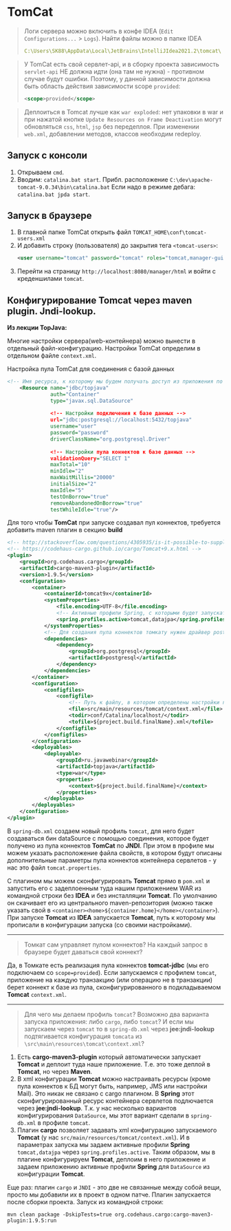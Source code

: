 # TomCat

> Логи сервера можно включить в конфе IDEA (`Edit Configurations...` > `Logs`). Найти файлы можно в папке IDEA
> ```yaml
> C:\Users\SK88\AppData\Local\JetBrains\IntelliJIdea2021.2\tomcat\
> ```

> У TomCat есть свой сервлет-api, и в сборку проекта зависимость `servlet-api` НЕ должна идти (она там не нужна) - противном случае будут ошибки.
> Поэтому, у данной зависимости должна быть область действия зависимости scope `provided`:
> ```xml
> <scope>provided</scope> 
> ```

> Деплоиться в Tomcat лучше как `war exploded`: нет упаковки в war и при нажатой кнопке `Update Resources on Frame Deactivation` 
> могут обновляться `css`, `html`, `jsp` без передеплоя. 
> При изменении `web.xml`, добавлении методов, классов необходим redeploy.



## Запуск с консоли
1. Открываем `cmd`.
2. Вводим: `catalina.bat start`. 
   Прибл. расположение `C:\dev\apache-tomcat-9.0.34\bin\catalina.bat`
   Если надо в режиме дебага: `catalina.bat jpda start`.

## Запуск в браузере
1. В главной папке TomCat открыть файл `TOMCAT_HOME\conf\tomcat-users.xml`
2. И добавить строку (пользователя) до закрытия тега `<tomcat-users>`:
   ```xml
   <user username="tomcat" password="tomcat" roles="tomcat,manager-gui,admin-gui"/>
   ```
3. Перейти на страницу `http://localhost:8080/manager/html` и войти с креденшилами `tomcat`.


## Конфигурирование Tomcat через maven plugin. Jndi-lookup.
**Из лекции TopJava:**

Многие настройки сервера(web-контейнера) можно вынести в отдельный файл-конфигурацию. 
Настройки TomCat определим в отдельном файле `context.xml`.

Настройка пула TomCat для соединения с базой данных
```xml
<!-- Имя ресурса, к которому мы будем получать доступ из приложения по JNDI -->
    <Resource name="jdbc/topjava"
              auth="Container"
              type="javax.sql.DataSource"
              
              <!-- Настройки подключения к базе данных -->
              url="jdbc:postgresql://localhost:5432/topjava"
              username="user"
              password="password"
              driverClassName="org.postgresql.Driver"
              
              <!-- Настройки пула коннектов к базе данных -->
              validationQuery="SELECT 1"
              maxTotal="10"
              minIdle="2"
              maxWaitMillis="20000"
              initialSize="2"
              maxIdle="5"
              testOnBorrow="true"
              removeAbandonedOnBorrow="true"
              testWhileIdle="true"/>
```
Для того чтобы **TomCat** при запуске создавал пул коннектов, требуется добавить maven плагин в секцию **build**
```xml
<!-- http://stackoverflow.com/questions/4305935/is-it-possible-to-supply-tomcat6s-context-xml-file-via-the-maven-cargo-plugin#4417945 -->
<!-- https://codehaus-cargo.github.io/cargo/Tomcat+9.x.html -->
<plugin>
    <groupId>org.codehaus.cargo</groupId>
    <artifactId>cargo-maven3-plugin</artifactId>
    <version>1.9.5</version>
    <configuration>
        <container>
            <containerId>tomcat9x</containerId>
            <systemProperties>
                <file.encoding>UTF-8</file.encoding>
                <!-- Активные профили Spring, с которыми будет запускаться приложение-->
                <spring.profiles.active>tomcat,datajpa</spring.profiles.active>
            </systemProperties>
            <!-- Для создания пула коннектов томкату нужен драйвер postgres, поэтому добавляем его в зависимости-->
            <dependencies>
                <dependency>
                    <groupId>org.postgresql</groupId>
                    <artifactId>postgresql</artifactId>
                </dependency>
            </dependencies>
        </container>
        <configuration>
            <configfiles>
                <configfile>
                    <!-- Путь к файлу, в котором определены настройки пула коннектов-->
                    <file>src/main/resources/tomcat/context.xml</file>
                    <todir>conf/Catalina/localhost/</todir>
                    <tofile>${project.build.finalName}.xml</tofile>
                </configfile>
            </configfiles>
        </configuration>
        <deployables>
            <deployable>
                <groupId>ru.javawebinar</groupId>
                <artifactId>topjava</artifactId>
                <type>war</type>
                <properties>
                    <context>${project.build.finalName}</context>
                </properties>
            </deployable>
        </deployables>
    </configuration>
</plugin>
```
В `spring-db.xml` создаем новый профиль `tomcat`, для него будет создаваться бин dataSource с помощью соединения, которое будет получено из пула коннектов **TomCat** по **JNDI**. 
При этом в профиле мы можем указать расположение файла свойств, в котором будут описаны дополнительные параметры пула коннектов контейнера сервлетов - у нас это файл `tomcat.properties`.

С плагином мы можем сконфигурировать **Tomcat** прямо в `pom.xml` и запустить его с задеплоенным туда нашим приложением WAR из командной строки без **IDEA** и без инсталляции **Tomcat**. 
По умолчанию он скачивает его из центрального maven-репозитория (можно также указать свой в `<container><home>${container.home}</home></container>`). 
При запуске **Tomcat** из **IDEA** запускается **Tomcat**, путь к которому мы прописали в конфигурации запуска (со своими настройками).

***

> Томкат сам управляет пулом коннектов? На каждый запрос в браузере будет даваться свой коннект?

Да, в Томкате есть реализация пула коннектов **tomcat-jdbc** (мы его подключаем со `scope=provided`). 
Если запускаемся с профилем `tomcat`, приложение на каждую транзакцию (или операцию не в транзакции) берет коннект к базе из пула, 
сконфигурированного в подкладываемом **Tomcat** `context.xml`.

***

> Для чего мы делаем профиль `tomcat`? Возможно два варианта запуска приложения: либо `cargo`, либо `tomcat`? И если мы запускаем через 
> `tomcat` то в `spring-db.xml` через **jee:jndi-lookup** подтягивается конфигурация `tomcata` из `\src\main\resources\tomcat\context.xml`?

1. Есть **cargo-maven3-plugin** который автоматически запускает **Tomcat** и деплоит туда наше приложение. 
Т.е. это тоже деплой в **Tomcat**, но через **Maven**.
2. В xml конфигурации **Tomcat** можно настраивать ресурсы (кроме пула коннектов к БД могут быть, например, JMS или настройки Mail).
Это никак не связано с cargo плагином. 
В **Spring** этот сконфигурированный ресурс контейнера сервлетов подлючается через **jee:jndi-lookup**. 
Т.к. у нас несколько вариантов конфигурирования `DataSource`, мы этот вариант сделали в `spring-db.xml` в профиле `tomcat`.
3. Плагин **cargo** позволяет задавать xml конфигурацию запускаемого **Tomcat** (у нас `src/main/resources/tomcat/context.xml`). 
И в параметрах запуска мы задаем активные профили **Spring** `tomcat,datajpa` через `spring.profiles.active`. 
Таким образом, мы в плагине конфигурируем **Tomcat**, деплоим в него приложение и задаем приложению активные профили **Spring** для `DataSource` из конфигурации **Tomcat**.

Еще раз: плагин `cargo` и `JNDI` - это две не связанные между собой вещи, просто мы добавили их в проект в одном патче.
Плагин запускается после сборки проекта. Запуск из командной строки:
```commandline
mvn clean package -DskipTests=true org.codehaus.cargo:cargo-maven3-plugin:1.9.5:run
```


